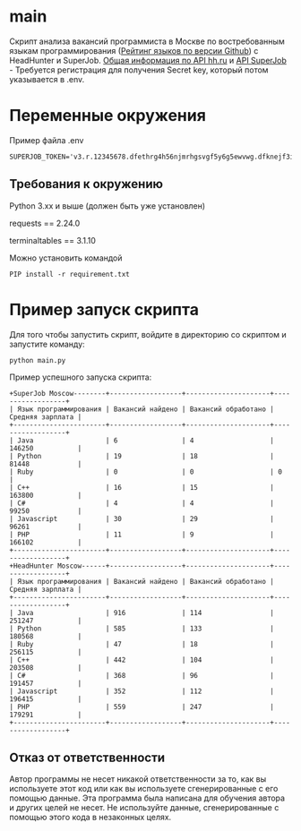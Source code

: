 # main
Скрипт анализа вакансий программиста в Москве по востребованным языкам программирования ([Рейтинг языков по версии Github](https://habr.com/ru/post/310262/)) с HeadHunter и SuperJob.
[Общая информация по API hh.ru](https://github.com/hhru/api/blob/master/docs/general.md)  и   [API SuperJob](https://api.superjob.ru/) - Требуется регистрация для получения Secret key, который потом указывается в .env.

# Переменные окружения
Пример файла .env
``` 
SUPERJOB_TOKEN='v3.r.12345678.dfethrg4h56njmrhgsvgf5y6g5ewvwg.dfknejf3iuhuytfbkjsbcjwtrugknxkdcbuwhdlq8743hfkwbk'
```

## Требования к окружению

Python 3.xx и выше (должен быть уже установлен)

requests == 2.24.0

terminaltables == 3.1.10


Можно установить командой  
``` 
PIP install -r requirement.txt
```

# Пример запуск скрипта
Для того чтобы запустить скрипт, войдите в директорию со скриптом и запустите команду:
```
python main.py
```

Пример успешного запуска скрипта:
```
+SuperJob Moscow--------+------------------+---------------------+------------------+
| Язык программирования | Вакансий найдено | Вакансий обработано | Средняя зарплата |
+-----------------------+------------------+---------------------+------------------+
| Java                  | 6                | 4                   | 146250           |
| Python                | 19               | 18                  | 81448            |
| Ruby                  | 0                | 0                   | 0                |
| C++                   | 16               | 15                  | 163800           |
| C#                    | 4                | 4                   | 99250            |
| Javascript            | 30               | 29                  | 96261            |
| PHP                   | 11               | 9                   | 166102           |
+-----------------------+------------------+---------------------+------------------+
+HeadHunter Moscow------+------------------+---------------------+------------------+
| Язык программирования | Вакансий найдено | Вакансий обработано | Средняя зарплата |
+-----------------------+------------------+---------------------+------------------+
| Java                  | 916              | 114                 | 251247           |
| Python                | 585              | 133                 | 180568           |
| Ruby                  | 47               | 18                  | 256115           |
| C++                   | 442              | 104                 | 203508           |
| C#                    | 368              | 96                  | 191457           |
| Javascript            | 352              | 112                 | 196415           |
| PHP                   | 559              | 247                 | 179291           |
+-----------------------+------------------+---------------------+------------------+

```


## Отказ от ответственности

Автор программы не несет никакой ответственности за то, как вы используете этот код или как вы используете сгенерированные с его помощью данные. Эта программа была написана для обучения автора и других целей не несет. Не используйте данные, сгенерированные с помощью этого кода в незаконных целях.
